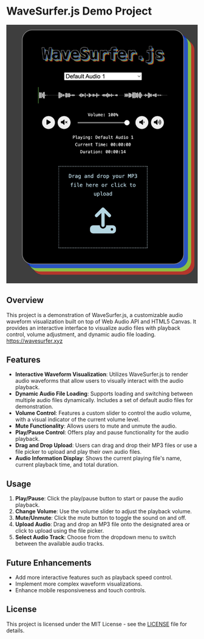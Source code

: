 # WaveSurfer.js Demo Project

![Project Image](./readme-image.jpeg)

## Overview

This project is a demonstration of WaveSurfer.js, a customizable audio waveform visualization built on top of Web Audio API and HTML5 Canvas. It provides an interactive interface to visualize audio files with playback control, volume adjustment, and dynamic audio file loading. https://wavesurfer.xyz

## Features

- **Interactive Waveform Visualization**: Utilizes WaveSurfer.js to render audio waveforms that allow users to visually interact with the audio playback.
- **Dynamic Audio File Loading**: Supports loading and switching between multiple audio files dynamically. Includes a set of default audio files for demonstration.
- **Volume Control**: Features a custom slider to control the audio volume, with a visual indicator of the current volume level.
- **Mute Functionality**: Allows users to mute and unmute the audio.
- **Play/Pause Control**: Offers play and pause functionality for the audio playback.
- **Drag and Drop Upload**: Users can drag and drop their MP3 files or use a file picker to upload and play their own audio files.
- **Audio Information Display**: Shows the current playing file's name, current playback time, and total duration.

## Usage

1. **Play/Pause**: Click the play/pause button to start or pause the audio playback.
2. **Change Volume**: Use the volume slider to adjust the playback volume.
3. **Mute/Unmute**: Click the mute button to toggle the sound on and off.
4. **Upload Audio**: Drag and drop an MP3 file onto the designated area or click to upload using the file picker.
5. **Select Audio Track**: Choose from the dropdown menu to switch between the available audio tracks.

## Future Enhancements

- Add more interactive features such as playback speed control.
- Implement more complex waveform visualizations.
- Enhance mobile responsiveness and touch controls.

## License

This project is licensed under the MIT License - see the [LICENSE](./license) file for details.
